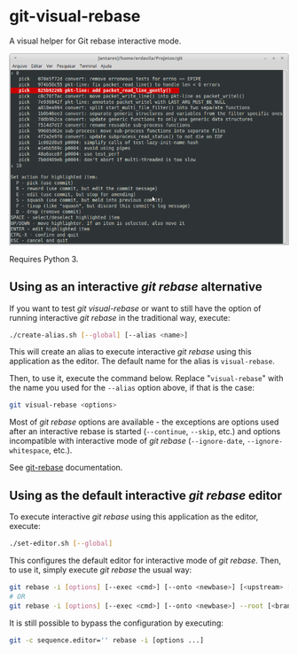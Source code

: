# git-visual-rebase
A visual helper for Git rebase interactive mode.

![Screenshot](Screenshot.png)

Requires Python 3.

## Using as an interactive _git rebase_ alternative

If you want to test _git visual-rebase_ or want to still have the option of running
interactive _git rebase_ in the traditional way, execute:

```sh
./create-alias.sh [--global] [--alias <name>]
```

This will create an alias to execute interactive _git rebase_ using this application
as the editor. The default name for the alias is `visual-rebase`.

Then, to use it, execute the command below. Replace "`visual-rebase`" with the name
you used for the `--alias` option above, if that is the case:

```sh
git visual-rebase <options>
```

Most of _git rebase_ options are available - the exceptions are options used after
an interactive rebase is started (`--continue`, `--skip`, etc.) and options
incompatible with interactive mode of _git rebase_ (`--ignore-date`,
`--ignore-whitespace`, etc.).

See [git-rebase](https://git-scm.com/docs/git-rebase) documentation.


## Using as the default interactive _git rebase_ editor

To execute interactive _git rebase_ using this application as the editor, execute:

```sh
./set-editor.sh [--global]
```

This configures the default editor for interactive mode of _git rebase_.
Then, to use it, simply execute _git rebase_ the usual way:


```sh
git rebase -i [options] [--exec <cmd>] [--onto <newbase>] [<upstream> [<branch>]]
# OR
git rebase -i [options] [--exec <cmd>] [--onto <newbase>] --root [<branch>]
```

It is still possible to bypass the configuration by executing:

```sh
git -c sequence.editor='' rebase -i [options ...]

```
